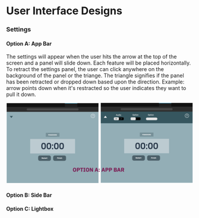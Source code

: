 # User Interface Designs

### Settings
#### Option A: App Bar
The settings will appear when the user hits the arrow at the top of the screen and a panel will slide down. Each feature will be placed horizontally. To retract the settings panel, the user can click anywhere on the background of the panel or the triange. The triangle signifies if the panel has been retracted or dropped down based upon the direction. Example: arrow points down when it's restracted so the user indicates they want to pull it down.

![app_bar](images/settings_appbar.png)

#### Option B: Side Bar

#### Option C: Lightbox
